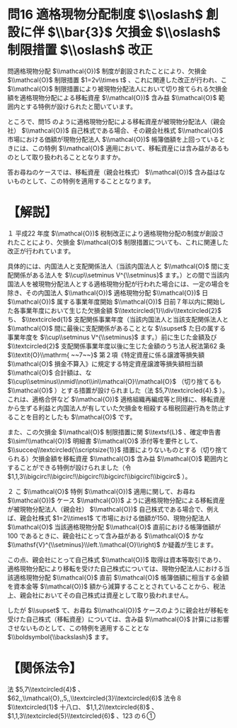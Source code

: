 # 問16 適格現物分配制度 $\\oslash$ 創設に伴 $\\bar{3}$ 欠損金 $\\oslash$ 制限措置 $\\oslash$ 改正

問適格現物分配 $\\mathcal{O})$ 制度が創設されたことにより、欠損金 $\\mathcal{O}$ 制限措置 $1=2v\\times t$ 、これに関連した改正が行われ、こ $\\mathcal{O}$ 制限措置により被現物分配法人において切り捨てられる欠損金額を適格現物分配による移転資産 $\\mathcal{O})$ 含み益 $\\mathcal{O}$ 範囲内とする特例が設けられたと聞いています。

ところで、問15 のように適格現物分配による移転資産が被現物分配法人（親会社） $\\mathcal{O})$ 自己株式である場合、その親会社株式 $\\mathcal{O}$ 市場における価額が現物分配法人 $\\mathcal{O})$ 帳簿価額を上回っているときには、この特例 $\\mathcal{O}$ 適用において、移転資産には含み益があるものとして取り扱われることとなりますか。

答お尋ねのケースでは、移転資産（親会社株式） $\\mathcal{O})$ 含み益はないものとして、この特例を適用することとなります。

# 【解説】

１ 平成22 年度 $\\mathcal{O})$ 税制改正により適格現物分配の制度が創設されたことにより、欠損金 $\\mathcal{O}$ 制限措置についても、これに関連した改正が行われています。

具体的には、内国法人と支配関係法人（当該内国法人と $\\mathcal{O}$ 間に支配関係がある法人を $\\cup\\setminus V^{\\setminus}$ ます。）との間で当該内国法人を被現物分配法人とする適格現物分配が行われた場合には、一定の場合を除き、その内国法人 $\\mathcal{O})$ 適格現物分配 $\\mathcal{O})$ 日 $\\mathcal{O})$ 属する事業年度開始 $\\mathcal{O})$ 日前７年以内に開始した各事業年度において生じた欠損金額 $\\textcircled{1}\\div\\textcircled{2}$ ち、 $\\textcircled{1}$ 支配関係事業年度（当該内国法人と当該支配関係法人と $\\mathcal{O}$ 間に最後に支配関係があることとな $\\supset$ た日の属する事業年度を $\\cup\\setminus V^{\\setminus}$ ます。）前に生じた金額及び $\\textcircled{2}$ 支配関係事業年度以後に生じた金額のうち法人税法第62 条 $\\textit{O}\\mathrm{ ~~7~~}$ 第２項《特定資産に係る譲渡等損失額 $\\mathcal{O}$ 損金不算入》に規定する特定資産譲渡等損失額相当額 $\\mathcal{O}$ 合計額は、な $\\cup\\setminus\\nmid\\not\\in\\mathcal{O}\\mathcal{O}$ （切り捨てるも $\\mathcal{O}$ ）とする措置が設けられました（法 $5,7\\textcircled{4}.$ ）。これは、適格合併など $\\mathcal{O})$ 適格組織再編成等と同様に、移転資産から生ずる利益と内国法人が有していた欠損金を相殺する租税回避行為を防止することを目的としたも $\\mathcal{O}$ です。

また、この欠損金 $\\mathcal{O}$ 制限措置に関 $\\textsf{L}$ 、確定申告書 $\\sim!\\mathcal{O})$ 明細書 $\\mathcal{O}$ 添付等を要件として、 $\\succeq\\textcircled{\\scriptsize{1}}$ 措置によりないものとする（切り捨てられる）欠損金額を移転資産 $\\mathcal{O}$ 含み益 $\\mathcal{O}$ 範囲内とすることができる特例が設けられました（令 $1,1,3\\bigcirc!\\bigcirc!\\bigcirc!\\bigcirc!\\bigcirc!\\bigcirc$ ）。

２ こ $\\mathcal{O}$ 特例 $\\mathcal{O})$ 適用に関して、お尋ね $\\mathcal{O})$ ケース $\\mathcal{O})$ ように適格現物分配による移転資産が被現物分配法人（親会社） $\\mathcal{O})$ 自己株式である場合で、例えば、親会社株式 $1=2\\times1$ て市場における価額が150、現物分配法人 $\\mathcal{O}$ 当該適格現物分配 $\\mathcal{O}$ 直前における帳簿価額が100 であるときに、親会社にとって含み益がある $\\mathcal{O}$ かな $\\mathsf{V}^{\\setminus}\\left.\\mathcal{O}\\right)$ か疑義が生じます。

この点、親会社にとって自己株式 $\\mathcal{O})$ 取得は資本等取引であり、適格現物分配により移転を受けた自己株式については、現物分配法人における当該適格現物分配 $\\mathcal{O}$ 直前 $\\mathcal{O}$ 帳簿価額に相当する金額を資本金等 $\\mathcal{O})$ 額から減算することとされていることから、税法上、親会社においてその自己株式は資産として取り扱われません。

したが $\\supset$ て、お尋ね $\\mathcal{O})$ ケースのように親会社が移転を受けた自己株式（移転資産）については、含み益 $\\mathcal{O}$ 計算には影響させないものとして、この特例を適用することとな $\\boldsymbol{\\backslash}$ ます。

# 【関係法令】

法 $5,7\\textcircled{4}$ 、 $62,,\\mathcal{O},,5,,\\textcircled{3}\\textcircled{6}$ 法令８ $\\textcircled{1}$ 十八ロ、 $1,1,2\\textcircled{8}$ 、 $1,1,3\\textcircled{5}\\textcircled{6}$ 、123 の６①